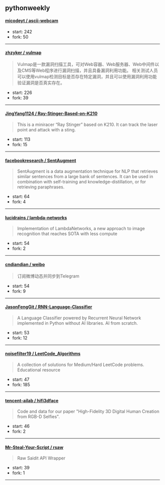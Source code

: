 ## pythonweekly

#### [micodeyt / ascii-webcam](https://github.com/micodeyt/ascii-webcam)

> 

+ start: 242
+ fork: 50

----


#### [zhzyker / vulmap](https://github.com/zhzyker/vulmap)

> Vulmap是一款漏洞扫描工具，可对Web容器、Web服务器、Web中间件以及CMS等Web程序进行漏洞扫描，并且具备漏洞利用功能。 相关测试人员可以使用vulmap检测目标是否存在特定漏洞，并且可以使用漏洞利用功能验证漏洞是否真实存在。

+ start: 226
+ fork: 39

----


#### [JingYang1124 / Ray-Stinger-Based-on-K210](https://github.com/JingYang1124/Ray-Stinger-Based-on-K210)

> This is a miniracer “Ray Stinger” based on K210. It can track the laser point and attack with a sting.

+ start: 113
+ fork: 15

----


#### [facebookresearch / SentAugment](https://github.com/facebookresearch/SentAugment)

> SentAugment is a data augmentation technique for NLP that retrieves similar sentences from a large bank of sentences. It can be used in combination with self-training and knowledge-distillation, or for retrieving paraphrases.

+ start: 64
+ fork: 4

----


#### [lucidrains / lambda-networks](https://github.com/lucidrains/lambda-networks)

> Implementation of LambdaNetworks, a new approach to image recognition that reaches SOTA with less compute

+ start: 54
+ fork: 2

----


#### [cndiandian / weibo](https://github.com/cndiandian/weibo)

> 订阅微博动态并同步到Telegram

+ start: 54
+ fork: 9

----


#### [JasonFengGit / RNN-Language-Classifier](https://github.com/JasonFengGit/RNN-Language-Classifier)

> A Language Classifier powered by Recurrent Neural Network implemented in Python without AI libraries. AI from scratch.

+ start: 53
+ fork: 12

----


#### [noisefilter19 / LeetCode_Algorithms](https://github.com/noisefilter19/LeetCode_Algorithms)

> A collection of solutions for Medium/Hard LeetCode problems. Educational resource

+ start: 47
+ fork: 185

----


#### [tencent-ailab / hifi3dface](https://github.com/tencent-ailab/hifi3dface)

> Code and data for our paper "High-Fidelity 3D Digital Human Creation from RGB-D Selfies". 

+ start: 46
+ fork: 2

----


#### [Mr-Steal-Your-Script / rsaw](https://github.com/Mr-Steal-Your-Script/rsaw)

> Raw Saidit API Wrapper

+ start: 39
+ fork: 1

----


